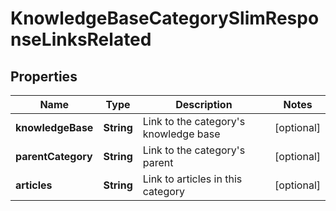 

# KnowledgeBaseCategorySlimResponseLinksRelated


## Properties

| Name | Type | Description | Notes |
|------------ | ------------- | ------------- | -------------|
|**knowledgeBase** | **String** | Link to the category&#39;s knowledge base |  [optional] |
|**parentCategory** | **String** | Link to the category&#39;s parent |  [optional] |
|**articles** | **String** | Link to articles in this category |  [optional] |



